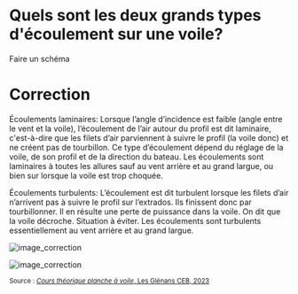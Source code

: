 ﻿# Quels sont les deux grands types d'écoulement sur une voile?
Faire un schéma

# Correction

Écoulements laminaires:
Lorsque l’angle d’incidence est faible (angle entre le vent et la voile), l’écoulement de l’air autour du profil est dit laminaire, c'est-à-dire que les filets d’air parviennent à suivre le profil (la voile donc) et ne créent pas de tourbillon. Ce type d’écoulement dépend du réglage de la voile, de son profil et de la direction du bateau. Les écoulements sont laminaires à toutes les allures sauf au vent arrière et au grand largue, ou bien sur lorsque la voile est trop choquée.


Écoulements turbulents:
L’écoulement est dit turbulent lorsque les filets d’air n’arrivent pas à suivre le profil sur l’extrados. Ils finissent donc par tourbillonner. Il en résulte une perte de puissance dans la voile. On dit que la voile décroche. Situation à éviter. Les écoulements sont turbulents essentiellement au vent arrière et au grand largue.

![image_correction](images/ecoulements_laminaires.png)

![image_correction](images/ecoulements_turbulants.png)

<small>Source : [*Cours théorique planche à voile*, Les Glénans CEB, 2023](https://encadrementbenevole.glenans.asso.fr/wp-content/uploads/2023/07/Cours-theorique-PAV-Version-1.pdf) </small>